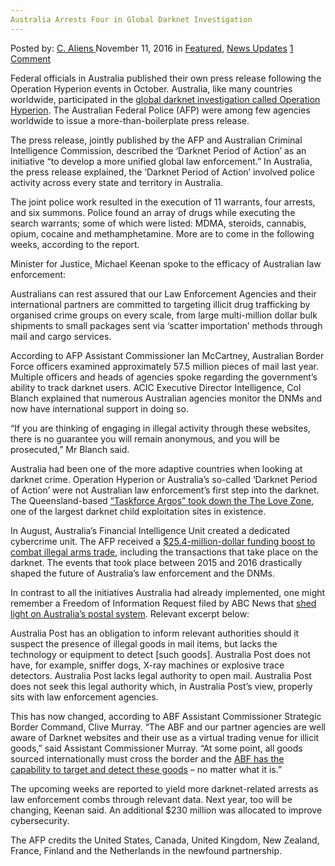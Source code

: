 ```yaml
---
Australia Arrests Four in Global Darknet Investigation
---
```

<article class="post-listing post-16387 post type-post status-publish format-standard has-post-thumbnail hentry category-deepdot-news category-news-updates tag-arrests tag-australia tag-darknet tag-global tag-investigation">
    <div class="post-inner">
        <span>Posted by: <a href="https://www.deepdotweb.com/author/caliens/" title="">C. Aliens </a></span>
    <span>November 11, 2016</span>
    <span>in <a href="https://www.deepdotweb.com/category/deepdot-news/" rel="category tag">Featured</a>, <a href="https://www.deepdotweb.com/category/news-updates/" rel="category tag">News Updates</a></span>
    <span><a href="https://www.deepdotweb.com/2016/11/11/australia-arrests-four-global-darknet-investigation/#comments">1 Comment</a></span>
    </p>
    <div class="clear"></div>
    <div class="entry">
    <p>Federal officials in Australia published their own press release following the Operation Hyperion events in October. Australia, like many countries worldwide, participated in the <a href="https://www.deepdotweb.com/2016/10/31/dutch-national-prosecution-service-police-launch-hidden-service-global-darknet-enforcement-operation/">global darknet investigation called Operation Hyperion</a>. The Australian Federal Police (AFP) were among few agencies worldwide to issue a more-than-boilerplate press release.</p>
    <p>The press release, jointly published by the AFP and Australian Criminal Intelligence Commission, described the ‘Darknet Period of Action’ as an initiative “to develop a more unified global law enforcement.” In Australia, the press release explained, the ‘Darknet Period of Action’ involved police activity across every state and territory in Australia.</p>
    <p>The joint police work resulted in the execution of 11 warrants, four arrests, and six summons. Police found an array of drugs while executing the search warrants; some of which were listed: MDMA, steroids, cannabis, opium, cocaine and methamphetamine. More are to come in the following weeks, according to the report.</p>
    <p>Minister for Justice, Michael Keenan spoke to the efficacy of Australian law enforcement:</p>
    <p>Australians can rest assured that our Law Enforcement Agencies and their international partners are committed to targeting illicit drug trafficking by organised crime groups on every scale, from large multi-million dollar bulk shipments to small packages sent via ‘scatter importation’ methods through mail and cargo services.</p>
    <p>According to AFP Assistant Commissioner Ian McCartney, Australian Border Force officers examined approximately 57.5 million pieces of mail last year. Multiple officers and heads of agencies spoke regarding the government’s ability to track darknet users. ACIC Executive Director Intelligence, Col Blanch explained that numerous Australian agencies monitor the DNMs and now have international support in doing so.</p>
    <p>“If you are thinking of engaging in illegal activity through these websites, there is no guarantee you will remain anonymous, and you will be prosecuted,” Mr Blanch said.</p>
    <p>Australia had been one of the more adaptive countries when looking at darknet crime. Operation Hyperion or Australia’s so-called ‘Darknet Period of Action’ were not Australian law enforcement’s first step into the darknet. The Queensland-based <a href="https://www.deepdotweb.com/2016/08/22/australias-taskforce-argos-hacked-computers-located-us/">“Taskforce Argos” took down the The Love Zone</a>, one of the largest darknet child exploitation sites in existence.</p>
    <p>In August, Australia’s Financial Intelligence Unit created a dedicated cybercrime unit. The AFP received a <a href="https://www.deepdotweb.com/2016/08/02/australia-gets-25-4-million-combat-illegal-firearms-trade/">$25.4-million-dollar funding boost to combat illegal arms trade</a>, including the transactions that take place on the darknet. The events that took place between 2015 and 2016 drastically shaped the future of Australia’s law enforcement and the DNMs.</p>
    <p>In contrast to all the initiatives Australia had already implemented, one might remember a Freedom of Information Request filed by ABC News that <a href="https://www.deepdotweb.com/2016/08/02/australia-post-unable-detect-drugs-explosives-mail/">shed light on Australia’s postal system</a>. Relevant excerpt below:</p>
    <p>Australia Post has an obligation to inform relevant authorities should it suspect the presence of illegal goods in mail items, but lacks the technology or equipment to detect [such goods]. Australia Post does not have, for example, sniffer dogs, X-ray machines or explosive trace detectors. Australia Post lacks legal authority to open mail. Australia Post does not seek this legal authority which, in Australia Post’s view, properly sits with law enforcement agencies.</p>
    <p>This has now changed, according to ABF Assistant Commissioner Strategic Border Command, Clive Murray. “The ABF and our partner agencies are well aware of Darknet websites and their use as a virtual trading venue for illicit goods,” said Assistant Commissioner Murray. “At some point, all goods sourced internationally must cross the border and the <a href="https://www.afp.gov.au/news-media/media-releases/international-operation-targets-users-darknet-marketplaces">ABF has the capability to target and detect these goods</a> – no matter what it is.”</p>
    <p>The upcoming weeks are reported to yield more darknet-related arrests as law enforcement combs through relevant data. Next year, too will be changing, Keenan said. An additional $230 million was allocated to improve cybersecurity.</p>
    <p>The AFP credits the United States, Canada, United Kingdom, New Zealand, France, Finland and the Netherlands in the newfound partnership.</p>
    </div>
    <span style="display:none"><a href="https://www.deepdotweb.com/tag/arrests/" rel="tag">arrests</a> <a href="https://www.deepdotweb.com/tag/australia/" rel="tag">australia</a> <a href="https://www.deepdotweb.com/tag/darknet/" rel="tag">darknet</a> <a href="https://www.deepdotweb.com/tag/global/" rel="tag">global</a> <a href="https://www.deepdotweb.com/tag/investigation/" rel="tag">investigation</a></span> <span style="display:none" class="updated">2016-11-11</span>
    <div style="display:none" class="vcard author" itemprop="author" itemscope itemtype="http://schema.org/Person"><strong class="fn" itemprop="name"><a href="https://www.deepdotweb.com/author/caliens/" title="Posts by C. Aliens" rel="author">C. Aliens</a></strong></div>
    </div>
</article>

